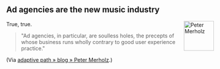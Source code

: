 <article><h2>Ad agencies are the new music industry</h2><p>True, true.<img src="http://wnas.nl/user/files/headshot_peterme_20101119092727.jpg" alt="Peter Merholz" title="Peter Merholz" border="0" width="80" height="80" style="float:right;margin-right:-50px" /></p><blockquote><p>"Ad agencies, in particular, are soulless holes, the precepts of whose business runs wholly contrary to good user experience practice."</p></blockquote><p>(Via <a href="http://www.adaptivepath.com/blog/2010/11/18/the-pernicious-effects-of-advertising-and-marketing-agencies-trying-to-deliver-user-experience-design/">adaptive path » blog » Peter Merholz</a>.)</p></article>